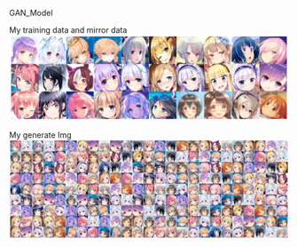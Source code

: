 GAN_Model


My training data and mirror data
![image](https://github.com/mtes4207/GAN_Model/blob/master/data.png)


My generate Img
![image](https://github.com/mtes4207/GAN_Model/blob/master/Ganerate_Img.png)
